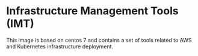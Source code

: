 # Infrastructure Management Tools (IMT)
This image is based on centos 7 and contains a set of tools related to AWS and Kubernetes infrastructure deployment.
